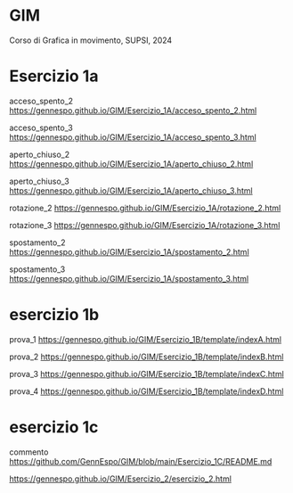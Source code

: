 # GIM
Corso di Grafica in movimento, SUPSI, 2024
# Esercizio 1a

acceso_spento_2
    https://gennespo.github.io/GIM/Esercizio_1A/acceso_spento_2.html

acceso_spento_3
    https://gennespo.github.io/GIM/Esercizio_1A/acceso_spento_3.html

aperto_chiuso_2
    https://gennespo.github.io/GIM/Esercizio_1A/aperto_chiuso_2.html

aperto_chiuso_3
    https://gennespo.github.io/GIM/Esercizio_1A/aperto_chiuso_3.html

rotazione_2
    https://gennespo.github.io/GIM/Esercizio_1A/rotazione_2.html

rotazione_3
    https://gennespo.github.io/GIM/Esercizio_1A/rotazione_3.html

spostamento_2
    https://gennespo.github.io/GIM/Esercizio_1A/spostamento_2.html

spostamento_3
    https://gennespo.github.io/GIM/Esercizio_1A/spostamento_3.html

# esercizio 1b
    
prova_1
    https://gennespo.github.io/GIM/Esercizio_1B/template/indexA.html

prova_2
    https://gennespo.github.io/GIM/Esercizio_1B/template/indexB.html

prova_3
    https://gennespo.github.io/GIM/Esercizio_1B/template/indexC.html

prova_4
    https://gennespo.github.io/GIM/Esercizio_1B/template/indexD.html

# esercizio 1c
    
commento
    https://github.com/GennEspo/GIM/blob/main/Esercizio_1C/README.md

https://gennespo.github.io/GIM/Esercizio_2/esercizio_2.html
    
